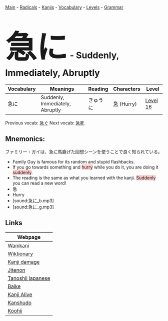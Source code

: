 <style> bigfont {font-size: 100px}</style>
[Main](../README.md) -
[Radicals](../radicals.md) -
[Kanjis](../kanjis.md) -
[Vocabulary](../vocabulary.md) -
[Levels](../levels.md) -
[Grammar](../grammar.md)
# <bigfont> 急に</bigfont> - Suddenly, Immediately, Abruptly 

| Vocabulary | Meanings | Reading | Characters | Level |
| --- | --- | --- | --- | --- |
| 急に | Suddenly, Immediately, Abruptly | きゅうに |  [急](../kanjis/急.md) (Hurry) | [Level 16](../levels/wk_level16.md) |

Previous vocab: [急ぐ](急ぐ.md) Next vocab: [急死](急死.md) 

## Mnemonics:
ファミリー・ガイは、急に馬鹿げた回想シーンを使うことで良く知られている。
* Family Guy is famous for its random and stupid flashbacks.
* If you go towards something and <span style="background-color:#ffcccb"> hurry</span> while you do it, you are doing it <span style="background-color:#ffcccb"> suddenly</span>.
* The reading is the same as what you learned with the kanji. <span style="background-color:#ffcccb"> Suddenly</span> you can read a new word!
* 急
* Hurry
* [sound:急に_b.mp3]
* [sound:急に_g.mp3]


## Links 

| Webpage |
| --- |
| [Wanikani          ](https://www.wanikani.com/kanji/急に) |
| [Wiktionary        ](https://en.wiktionary.org/wiki/急に) |
| [Kanji damage      ](http://www.kanjidamage.com/kanji/search?utf8=✓&q=急に) |
| [Jitenon           ](https://jitenon.com/kanji/急に) |
| [Tanoshii japanese ](https://www.tanoshiijapanese.com/dictionary/kanji.cfm?k=急に) |
| [Baike             ](https://baike.baidu.com/item/急に) |
| [Kanji Alive       ](https://app.kanjialive.com/急に) |
| [Kanshudo          ](https://www.kanshudo.com/searchmn?q=急に) |
| [Koohii            ](https://kanji.koohii.com/study/kanji/急に) |
